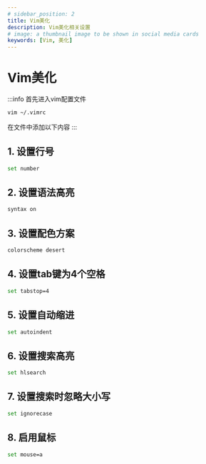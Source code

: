 ```yaml
---
# sidebar_position: 2
title: Vim美化
description: Vim美化相关设置
# image: a thumbnail image to be shown in social media cards
keywords: [Vim, 美化]
---
```


# Vim美化

:::info
首先进入vim配置文件

```bash
vim ~/.vimrc
```
在文件中添加以下内容
:::

## 1. 设置行号

```bash
set number
```

## 2. 设置语法高亮

```bash
syntax on
```

## 3. 设置配色方案

```bash
colorscheme desert
```

## 4. 设置tab键为4个空格

```bash
set tabstop=4
```

## 5. 设置自动缩进

```bash
set autoindent
```

## 6. 设置搜索高亮

```bash
set hlsearch
```

## 7. 设置搜索时忽略大小写

```bash
set ignorecase
```

## 8. 启用鼠标

```bash
set mouse=a
```